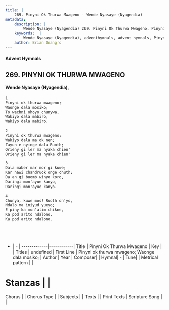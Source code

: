 ```yaml
---
title: |
    269. Pinyni Ok Thurwa Mwageno - Wende Nyasaye (Nyagendia)
metadata:
    description: |
        Wende Nyasaye (Nyagendia) 269. Pinyni Ok Thurwa Mwageno. Pinyni ok thurwa mwageno; Waonge dala mosiko; To wachni ohoyo chunywa, Wakiyo dala mabiro, Wakiyo dala mabiro.  
    keywords:  |
        Wende Nyasaye (Nyagendia), adventhymnals, advent hymnals, Pinyni Ok Thurwa Mwageno, Pinyni ok thurwa mwageno; Waonge dala mosiko;. 
    author: Brian Onang'o
---
```


#### Advent Hymnals
## 269. PINYNI OK THURWA MWAGENO
####  Wende Nyasaye (Nyagendia),

```txt
1
Pinyni ok thurwa mwageno;
Waonge dala mosiko;
To wachni ohoyo chunywa,
Wakiyo dala mabiro,
Wakiyo dala mabiro.

2
Pinyni ok thurwa mwageno;
Wakiyo dala ma ok nen;
Zayun e nyinge dala Ruoth;
Orieny gi ler ma nyaka chien'
Orieny gi ler ma nyaka chien'

3
Dala maber mar mor gi kuwe;
Kar hawi chandruok onge chuth;
Da an gi buomb winyo koro,
Daringi mon'ayue kanyo,
Daringi mon'ayue kanyo.

4
Chunya, kuwe mos! Ruoth on'yo,
Ndalo ma iniyud yueyo;
E piny ka mon'atim chikne,
Ka pod arito ndalono,
Ka pod arito ndalono.






```

- |   -  |
-------------|------------|
Title | Pinyni Ok Thurwa Mwageno |
Key |  |
Titles | undefined |
First Line | Pinyni ok thurwa mwageno; Waonge dala mosiko; |
Author | 
Year | 
Composer| |
Hymnal|  - |
Tune|  |
Metrical pattern | |
# Stanzas |  |
Chorus |  |
Chorus Type |  |
Subjects | |
Texts |  |
Print Texts | 
Scripture Song |  |
    
